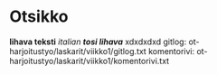 # Otsikko
**lihava teksti**
*italian*
***tosi lihava***
xdxdxdxd
gitlog: ot-harjoitustyo/laskarit/viikko1/gitlog.txt
komentorivi: ot-harjoitustyo/laskarit/viikko1/komentorivi.txt
